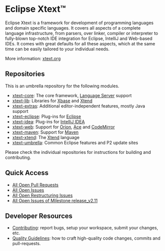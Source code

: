 # Eclipse Xtext™

Eclipse Xtext is a framework for development of programming languages and domain specific languages. It covers all aspects of a complete language infrastructure, from parsers, over linker, compiler or interpreter to fully-blown top-notch IDE integration for Eclipse, IntelliJ and Web-based IDEs. It comes with great defaults for all these aspects, which at the same time can be easily tailored to your individual needs.

More information: [xtext.org](http://xtext.org)

## Repositories

This is an umbrella repository for the following modules.
- [xtext-core](https://github.com/eclipse/xtext-core): The core framework, [Language Server](https://github.com/Microsoft/vscode-languageserver-protocol) support
- [xtext-lib](https://github.com/eclipse/xtext-lib): Libraries for [Xbase](https://www.eclipse.org/Xtext/documentation/305_xbase.html) and [Xtend](http://www.xtend-lang.org)
- [xtext-extras](https://github.com/eclipse/xtext-extras): Additional editor-independent features, mostly Java support
- [xtext-eclipse](https://github.com/eclipse/xtext-eclipse): Plug-ins for [Eclipse](http://eclipse.org)
- [xtext-idea](https://github.com/eclipse/xtext-idea): Plug-ins for [IntelliJ IDEA](https://www.jetbrains.com/idea/)
- [xtext-web](https://github.com/eclipse/xtext-web): Support for [Orion](http://eclipse.org/orion/), [Ace](http://ace.c9.io) and [CodeMirror](https://codemirror.net)
- [xtext-maven](https://github.com/eclipse/xtext-maven): Support for [Maven](https://maven.apache.org)
- [xtext-xtend](https://github.com/eclipse/xtext-xtend): The [Xtend](http://www.xtend-lang.org) language
- [xtext-umbrella](https://github.com/eclipse/xtext-umbrella): Common Eclipse features and P2 update sites

Please check the individual repositories for instructions for building and contributing.

## Quick Access
- [All Open Pull Requests](https://github.com/search?utf8=✓&q=is%3Aissue+is%3Apr+is%3Aopen+repo%3Aeclipse%2Fxtext+repo%3Aeclipse%2Fxtext-core+repo%3Aeclipse%2Fxtext-lib+repo%3Aeclipse%2Fxtext-extras+repo%3Aeclipse%2Fxtext-eclipse+repo%3Aeclipse%2Fxtext-idea+repo%3Aeclipse%2Fxtext-web+repo%3Aeclipse%2Fxtext-maven+repo%3Aeclipse%2Fxtext-xtend&type=Issues&ref=searchresults)
- [All Open Issues](https://github.com/search?utf8=✓&q=is%3Aissue+is%3Aissue+is%3Aopen+repo%3Aeclipse%2Fxtext+repo%3Aeclipse%2Fxtext-core+repo%3Aeclipse%2Fxtext-lib+repo%3Aeclipse%2Fxtext-extras+repo%3Aeclipse%2Fxtext-eclipse+repo%3Aeclipse%2Fxtext-idea+repo%3Aeclipse%2Fxtext-web+repo%3Aeclipse%2Fxtext-maven+repo%3Aeclipse%2Fxtext-xtend&type=Issues&ref=searchresults)
- [All Open Restructuring Issues](https://github.com/search?utf8=✓&q=is%3Aissue+is%3Aissue+label%3Arestructuring+is%3Aopen+repo%3Aeclipse%2Fxtext+repo%3Aeclipse%2Fxtext-core+repo%3Aeclipse%2Fxtext-lib+repo%3Aeclipse%2Fxtext-extras+repo%3Aeclipse%2Fxtext-eclipse+repo%3Aeclipse%2Fxtext-idea+repo%3Aeclipse%2Fxtext-web+repo%3Aeclipse%2Fxtext-maven+repo%3Aeclipse%2Fxtext-xtend&type=Issues&ref=searchresults)
- [All Open Issues of Milestone release_v2.11](https://github.com/search?utf8=✓&q=is%3Aissue+is%3Aissue+milestone%3Arelease_v2.11+is%3Aopen+repo%3Aeclipse%2Fxtext+repo%3Aeclipse%2Fxtext-core+repo%3Aeclipse%2Fxtext-lib+repo%3Aeclipse%2Fxtext-extras+repo%3Aeclipse%2Fxtext-eclipse+repo%3Aeclipse%2Fxtext-idea+repo%3Aeclipse%2Fxtext-web+repo%3Aeclipse%2Fxtext-maven+repo%3Aeclipse%2Fxtext-xtend&type=Issues&ref=searchresults)

## Developer Resources

 - [Contributing](https://github.com/eclipse/xtext/blob/master/CONTRIBUTING.md): report bugs, setup your workspace, submit your changes, etc.
 - [Quality Guidelines](https://github.com/eclipse/xtext/blob/master/QUALITY_GUIDELINES.md): how to craft high-quality code changes, commits and pull-requests.
